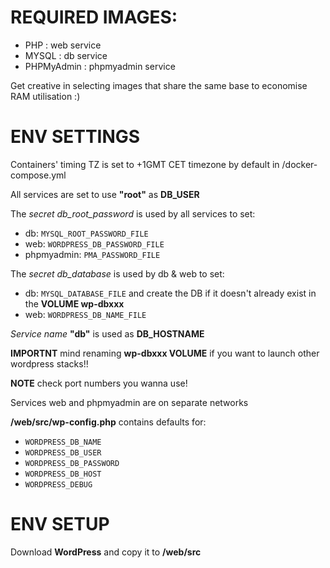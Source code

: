 # REQUIRED IMAGES:

- PHP : web service
- MYSQL : db service
- PHPMyAdmin : phpmyadmin service

Get creative in selecting images that share the same base to economise RAM utilisation :) 

# ENV SETTINGS

Containers' timing TZ is set to +1GMT CET timezone by default in /docker-compose.yml

All services are set to use **"root"** as **DB_USER**

The *secret db_root_password* is used by all services to set:
- db: `MYSQL_ROOT_PASSWORD_FILE`
- web: `WORDPRESS_DB_PASSWORD_FILE`
- phpmyadmin: `PMA_PASSWORD_FILE`

The *secret db_database* is used by db & web to set:
- db: `MYSQL_DATABASE_FILE` and create the DB if it doesn't already exist in the **VOLUME wp-dbxxx**
- web: `WORDPRESS_DB_NAME_FILE`

*Service name* **"db"** is used as **DB_HOSTNAME**

**IMPORTNT** mind renaming **wp-dbxxx VOLUME** if you want to launch other wordpress stacks!!

**NOTE** check port numbers you wanna use!

Services web and phpmyadmin are on separate networks

**/web/src/wp-config.php** contains defaults for: 
- `WORDPRESS_DB_NAME`
- `WORDPRESS_DB_USER`
- `WORDPRESS_DB_PASSWORD`
- `WORDPRESS_DB_HOST`
- `WORDPRESS_DEBUG`

# ENV SETUP

Download **WordPress** and copy it to **/web/src**

